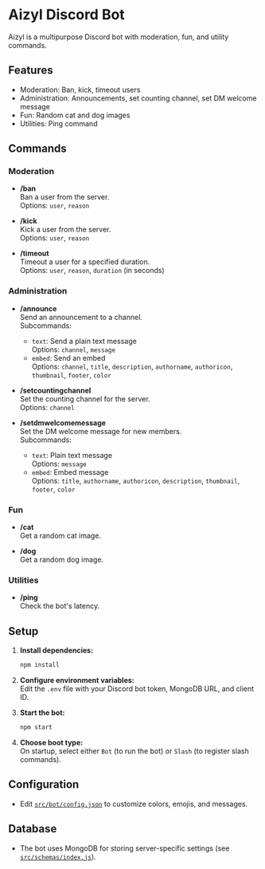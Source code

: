 # Aizyl Discord Bot

Aizyl is a multipurpose Discord bot with moderation, fun, and utility commands.  


## Features

- Moderation: Ban, kick, timeout users
- Administration: Announcements, set counting channel, set DM welcome message
- Fun: Random cat and dog images
- Utilities: Ping command

## Commands

### Moderation

- **/ban**  
  Ban a user from the server.  
  Options: `user`, `reason`

- **/kick**  
  Kick a user from the server.  
  Options: `user`, `reason`

- **/timeout**  
  Timeout a user for a specified duration.  
  Options: `user`, `reason`, `duration` (in seconds)

### Administration

- **/announce**  
  Send an announcement to a channel.  
  Subcommands:  
  - `text`: Send a plain text message  
    Options: `channel`, `message`
  - `embed`: Send an embed  
    Options: `channel`, `title`, `description`, `authorname`, `authoricon`, `thumbnail`, `footer`, `color`

- **/setcountingchannel**  
  Set the counting channel for the server.  
  Options: `channel`

- **/setdmwelcomemessage**  
  Set the DM welcome message for new members.  
  Subcommands:  
  - `text`: Plain text message  
    Options: `message`
  - `embed`: Embed message  
    Options: `title`, `authorname`, `authoricon`, `description`, `thumbnail`, `footer`, `color`

### Fun

- **/cat**  
  Get a random cat image.

- **/dog**  
  Get a random dog image.

### Utilities

- **/ping**  
  Check the bot's latency.

## Setup

1. **Install dependencies:**
   ```sh
   npm install
   ```

2. **Configure environment variables:**  
   Edit the `.env` file with your Discord bot token, MongoDB URL, and client ID.

3. **Start the bot:**
   ```sh
   npm start
   ```

4. **Choose boot type:**  
   On startup, select either `Bot` (to run the bot) or `Slash` (to register slash commands).

## Configuration

- Edit [`src/bot/config.json`](src/bot/config.json) to customize colors, emojis, and messages.

## Database

- The bot uses MongoDB for storing server-specific settings (see [`src/schemas/index.js`](src/schemas/index.js)).
